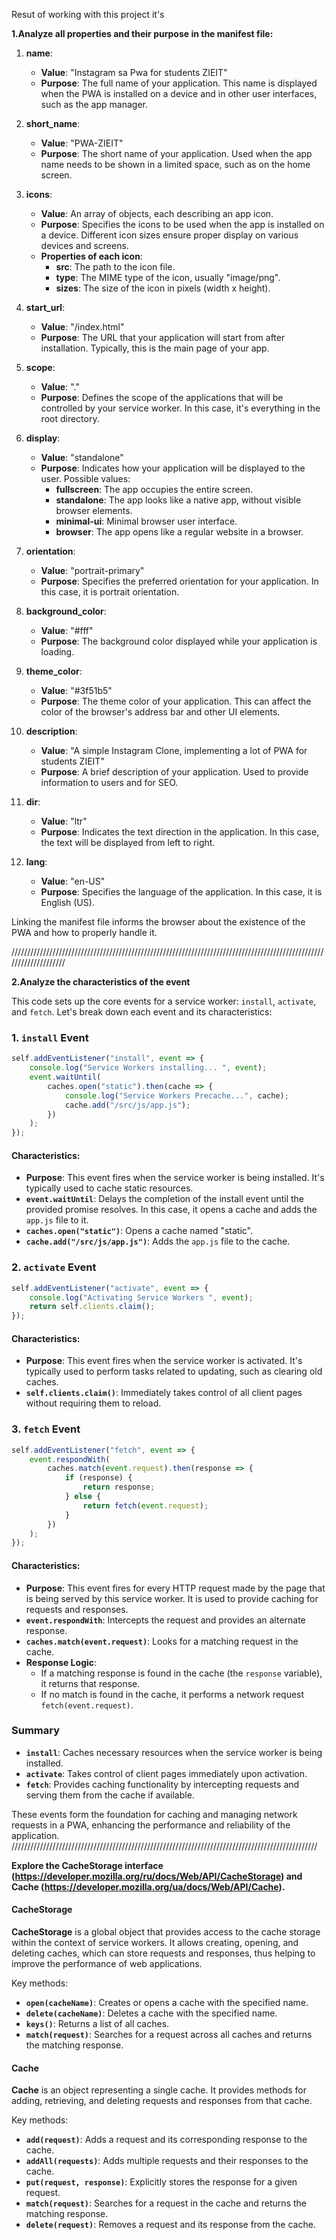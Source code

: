 Resut of working with this project it's 

**1.Analyze all properties and their purpose in the manifest file:**
1. **name**: 
   - **Value**: "Instagram sa Pwa for students ZIEIT"
   - **Purpose**: The full name of your application. This name is displayed when the PWA is installed on a device and in other user interfaces, such as the app manager.

2. **short_name**: 
   - **Value**: "PWA-ZIEIT"
   - **Purpose**: The short name of your application. Used when the app name needs to be shown in a limited space, such as on the home screen.

3. **icons**: 
   - **Value**: An array of objects, each describing an app icon.
   - **Purpose**: Specifies the icons to be used when the app is installed on a device. Different icon sizes ensure proper display on various devices and screens.
   - **Properties of each icon**:
     - **src**: The path to the icon file.
     - **type**: The MIME type of the icon, usually "image/png".
     - **sizes**: The size of the icon in pixels (width x height).

4. **start_url**: 
   - **Value**: "/index.html"
   - **Purpose**: The URL that your application will start from after installation. Typically, this is the main page of your app.

5. **scope**: 
   - **Value**: "."
   - **Purpose**: Defines the scope of the applications that will be controlled by your service worker. In this case, it's everything in the root directory.

6. **display**: 
   - **Value**: "standalone"
   - **Purpose**: Indicates how your application will be displayed to the user. Possible values:
     - **fullscreen**: The app occupies the entire screen.
     - **standalone**: The app looks like a native app, without visible browser elements.
     - **minimal-ui**: Minimal browser user interface.
     - **browser**: The app opens like a regular website in a browser.

7. **orientation**: 
   - **Value**: "portrait-primary"
   - **Purpose**: Specifies the preferred orientation for your application. In this case, it is portrait orientation.

8. **background_color**: 
   - **Value**: "#fff"
   - **Purpose**: The background color displayed while your application is loading.

9. **theme_color**: 
   - **Value**: "#3f51b5"
   - **Purpose**: The theme color of your application. This can affect the color of the browser's address bar and other UI elements.

10. **description**: 
    - **Value**: "A simple Instagram Clone, implementing a lot of PWA for students ZIEIT"
    - **Purpose**: A brief description of your application. Used to provide information to users and for SEO.

11. **dir**: 
    - **Value**: "ltr"
    - **Purpose**: Indicates the text direction in the application. In this case, the text will be displayed from left to right.

12. **lang**: 
    - **Value**: "en-US"
    - **Purpose**: Specifies the language of the application. In this case, it is English (US).

Linking the manifest file informs the browser about the existence of the PWA and how to properly handle it.


////////////////////////////////////////////////////////////////////////////////////////////////////////////////////


**2.Analyze the characteristics of the event**

This code sets up the core events for a service worker: `install`, `activate`, and `fetch`. Let's break down each event and its characteristics:

### 1. `install` Event

```javascript
self.addEventListener("install", event => {
    console.log("Service Workers installing... ", event);
    event.waitUntil(
        caches.open("static").then(cache => {
            console.log("Service Workers Precache...", cache);
            cache.add("/src/js/app.js");
        })
    );
});
```

#### Characteristics:

- **Purpose**: This event fires when the service worker is being installed. It's typically used to cache static resources.
- **`event.waitUntil`**: Delays the completion of the install event until the provided promise resolves. In this case, it opens a cache and adds the `app.js` file to it.
- **`caches.open("static")`**: Opens a cache named "static".
- **`cache.add("/src/js/app.js")`**: Adds the `app.js` file to the cache.

### 2. `activate` Event

```javascript
self.addEventListener("activate", event => {
    console.log("Activating Service Workers ", event);
    return self.clients.claim();
});
```

#### Characteristics:

- **Purpose**: This event fires when the service worker is activated. It's typically used to perform tasks related to updating, such as clearing old caches.
- **`self.clients.claim()`**: Immediately takes control of all client pages without requiring them to reload.

### 3. `fetch` Event

```javascript
self.addEventListener("fetch", event => {
    event.respondWith(
        caches.match(event.request).then(response => {
            if (response) {
                return response;
            } else {
                return fetch(event.request);
            }
        })
    );
});
```

#### Characteristics:

- **Purpose**: This event fires for every HTTP request made by the page that is being served by this service worker. It is used to provide caching for requests and responses.
- **`event.respondWith`**: Intercepts the request and provides an alternate response.
- **`caches.match(event.request)`**: Looks for a matching request in the cache.
- **Response Logic**:
  - If a matching response is found in the cache (the `response` variable), it returns that response.
  - If no match is found in the cache, it performs a network request `fetch(event.request)`.

### Summary

- **`install`**: Caches necessary resources when the service worker is being installed.
- **`activate`**: Takes control of client pages immediately upon activation.
- **`fetch`**: Provides caching functionality by intercepting requests and serving them from the cache if available.

These events form the foundation for caching and managing network requests in a PWA, enhancing the performance and reliability of the application.
/////////////////////////////////////////////////////////////////////////////////////////////////


**Explore the CacheStorage interface (https://developer.mozilla.org/ru/docs/Web/API/CacheStorage) and Cache (https://developer.mozilla.org/ua/docs/Web/API/Cache).**

#### CacheStorage
**CacheStorage** is a global object that provides access to the cache storage within the context of service workers. It allows creating, opening, and deleting caches, which can store requests and responses, thus helping to improve the performance of web applications.

Key methods:
- **`open(cacheName)`**: Creates or opens a cache with the specified name.
- **`delete(cacheName)`**: Deletes a cache with the specified name.
- **`keys()`**: Returns a list of all caches.
- **`match(request)`**: Searches for a request across all caches and returns the matching response.

#### Cache
**Cache** is an object representing a single cache. It provides methods for adding, retrieving, and deleting requests and responses from that cache.

Key methods:
- **`add(request)`**: Adds a request and its corresponding response to the cache.
- **`addAll(requests)`**: Adds multiple requests and their responses to the cache.
- **`put(request, response)`**: Explicitly stores the response for a given request.
- **`match(request)`**: Searches for a request in the cache and returns the matching response.
- **`delete(request)`**: Removes a request and its response from the cache.

